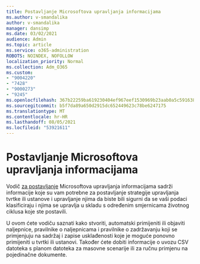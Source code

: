 ```yaml
---
title: Postavljanje Microsoftova upravljanja informacijama
ms.author: v-smandalika
author: v-smandalika
manager: dansimp
ms.date: 03/02/2021
audience: Admin
ms.topic: article
ms.service: o365-administration
ROBOTS: NOINDEX, NOFOLLOW
localization_priority: Normal
ms.collection: Adm_O365
ms.custom:
- "9004220"
- "7428"
- "9000273"
- "9245"
ms.openlocfilehash: 367b22259ba619230404ef967eef1530969b23aab0a5c5916382fd19cdb5986d
ms.sourcegitcommit: b5f7da89a650d2915dc652449623c78be6247175
ms.translationtype: MT
ms.contentlocale: hr-HR
ms.lasthandoff: 08/05/2021
ms.locfileid: "53921611"
---
```

# <a name="set-up-microsoft-information-governance"></a>Postavljanje Microsoftova upravljanja informacijama

Vodič [za postavljanje](https://go.microsoft.com/fwlink/?linkid=2146529) Microsoftova upravljanja informacijama sadrži informacije koje su vam potrebne za postavljanje strategije upravljanja tvrtke ili ustanove i upravljanje njima da biste bili sigurni da se vaši podaci klasificiraju i njima se upravlja u skladu s određenim smjernicama životnog ciklusa koje ste postavili.

U ovom ćete vodiču saznati kako stvoriti, automatski primijeniti ili objaviti naljepnice, pravilnike o naljepnicama i pravilnike o zadržavanju koji se primjenjuju na sadržaj i zapise usklađenosti koje je moguće ponovno primijeniti u tvrtki ili ustanovi. Također ćete dobiti informacije o uvozu CSV datoteka s planom datoteka za masovne scenarije ili za ručnu primjenu na pojedinačne dokumente.
